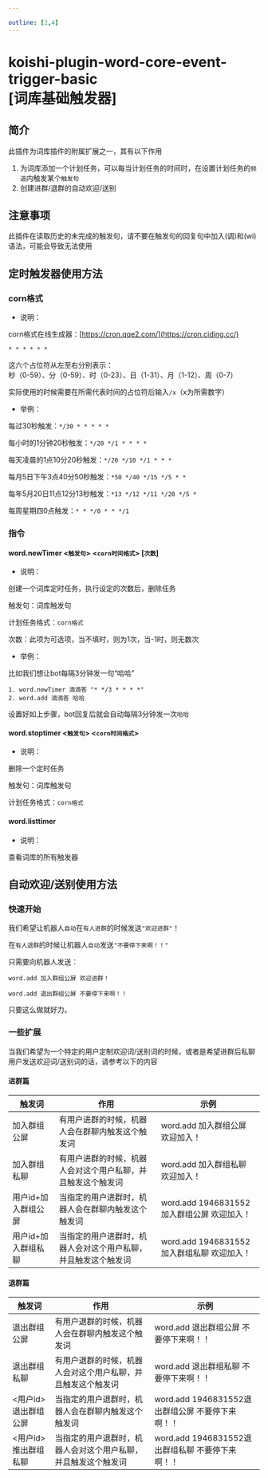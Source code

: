 ```yaml
---

outline: [2,4]
---
```


# koishi-plugin-word-core-event-trigger-basic<br>[词库基础触发器]

## 简介

此插件为词库插件的附属扩展之一，其有以下作用

1. 为词库添加一个计划任务，可以每当计划任务的时间时，在设置计划任务的`频道`内触发某个`触发句`
2. 创建进群/退群的自动欢迎/送别

## 注意事项

此插件在读取历史的未完成的触发句，请不要在触发句的回复句中加入(调)和(wi)语法，可能会导致无法使用

## 定时触发器使用方法

### corn格式

- 说明：

corn格式在线生成器：[https://cron.qqe2.com/](https://cron.ciding.cc/)

```
* * * * * *
```

这六个占位符从左至右分别表示：<br>
    秒（0-59）、分（0-59）、时（0-23）、日（1-31）、月（1-12）、周（0-7）

实际使用的时候需要在所需代表时间的占位符后输入`/x`（x为所需数字）

- 举例：

每过30秒触发：`*/30 * * * * *`

每小时的1分钟20秒触发：`*/20 */1 * * * *`

每天凌晨的1点10分20秒触发：`*/20 */10 */1 * * *`

每月5日下午3点40分50秒触发：`*50 */40 */15 */5 * *`

每年5月20日11点12分13秒触发：`*13 */12 */11 */20 */5 *`

每周星期四0点触发：`* * */0 * * */1`

### 指令

#### word.newTimer <`触发句`> <`corn时间格式`> [`次数`]

- 说明：

创建一个词库定时任务，执行设定的次数后，删除任务

触发句：词库触发句

计划任务格式：`corn格式`  

次数：此项为可选项，当不填时，则为1次，当-1时，则无数次

- 举例：

比如我们想让bot每隔3分钟发一句“哈哈”

```
1. word.newTimer 滴滴答 "* */3 * * * *"
2. word.add 滴滴答 哈哈
```

设置好如上步骤，bot回复后就会自动每隔3分钟发一次`哈哈`

#### word.stoptimer <`触发句`> <`corn时间格式`>

- 说明：

删除一个定时任务

触发句：词库触发句

计划任务格式：`corn格式`

#### word.listtimer

- 说明：

查看词库的所有触发器

## 自动欢迎/送别使用方法

### 快速开始

我们希望让机器人`自动`在`有人进群`的时候发送`"欢迎进群"`！

在`有人退群`的时候让机器人`自动`发送`"不要停下来啊！！"`

只需要向机器人发送：

```
word.add 加入群组公屏 欢迎进群！

word.add 退出群组公屏 不要停下来啊！！
```

只要这么做就好力。

### 一些扩展

当我们希望为一个特定的用户定制欢迎词/送别词的时候，或者是希望进群后私聊用户发送欢迎词/送别词的话，请参考以下的内容

#### 进群篇

|触发词|作用|示例|
|--|--|--|
|加入群组公屏|有用户进群的时候，机器人会在群聊内触发这个触发词|word.add 加入群组公屏 欢迎加入！|
|加入群组私聊|有用户进群的时候，机器人会对这个用户私聊，并且触发这个触发词|word.add 加入群组私聊 欢迎加入！|
|用户id+加入群组公屏|当指定的用户进群时，机器人会在群聊内触发这个触发词|word.add 1946831552加入群组公屏 欢迎加入！|
|用户id+加入群组私聊|当指定的用户进群时，机器人会对这个用户私聊，并且触发这个触发词|word.add 1946831552加入群组私聊 欢迎加入！|

#### 退群篇

|触发词|作用|示例|
|--|--|--|
|退出群组公屏|有用户退群的时候，机器人会在群聊内触发这个触发词|word.add 退出群组公屏 不要停下来啊！！|
|退出群组私聊|有用户退群的时候，机器人会对这个用户私聊，并且触发这个触发词|word.add 退出群组私聊 不要停下来啊！！|
|<用户id>退出群组公屏|当指定的用户退群时，机器人会在群聊内触发这个触发词|word.add 1946831552退出群组公屏 不要停下来啊！！|
|<用户id>推出群组私聊|当指定的用户退群时，机器人会对这个用户私聊，并且触发这个触发词|word.add 1946831552退出群组私聊 不要停下来啊！！|
